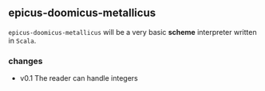## epicus-doomicus-metallicus

`epicus-doomicus-metallicus` will be a very basic **scheme** interpreter written in `Scala`.

### changes

* v0.1 The reader can handle integers

